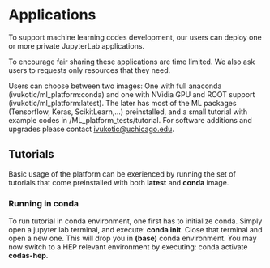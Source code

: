# Applications

To support machine learning codes development, our users can deploy one or more private JupyterLab applications.

To encourage fair sharing these applications are time limited. We also ask users to requests only resources that they need.

Users can choose between two images: One with full anaconda (ivukotic/ml_platform:conda) and one with NVidia GPU and ROOT support (ivukotic/ml_platform:latest). The later has most of the ML packages (Tensorflow, Keras, ScikitLearn,...) preinstalled, and a small tutorial with example codes in /ML_platform_tests/tutorial.
For software additions and upgrades please contact <ivukotic@uchicago.edu>.

## Tutorials

Basic usage of the platform can be exerienced by running the set of tutorials that come preinstalled with both __latest__ and __conda__ image.

### Running in conda

To run tutorial in conda environment, one first has to initialize conda. Simply open a jupyter lab terminal, and execute: __conda init__. Close that terminal and open a new one. This will drop you in __(base)__ conda environment. You may now switch to a HEP relevant environment by executing: conda activate __codas-hep__.
